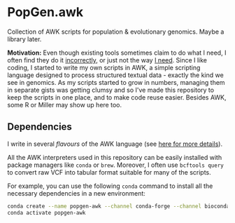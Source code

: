 # PopGen.awk
Collection of AWK scripts for population &amp; evolutionary genomics. Maybe a library later.

**Motivation:** Even though existing tools sometimes claim to do what I need, I often find they do it [incorrectly](https://github.com/vcflib/vcflib/issues/313), or just not the way [I need](https://github.com/DReichLab/AdmixTools/tree/master/convertf). Since I like coding, I started to write my own scripts in AWK, a simple scripting language designed to process structured textual data - exactly the kind we see in genomics. As my scripts started to grow in numbers, managing them in separate gists was getting clumsy and so I've made this repository to keep the scripts in one place, and to make code reuse easier. Besides AWK, some R or Miller may show up here too.

## Dependencies
I write in several _flavours_ of the AWK language (see [here for more details](./world_of_awk.md)).

All the AWK interpreters used in this repository can be easily installed with package managers like `conda` or `brew`. Moreover, I often use `bcftools query` to convert raw VCF into tabular format suitable for many of the scripts.

For example, you can use the following `conda` command to install all the necessary dependencies in a new environment:

```bash
conda create --name popgen-awk --channel conda-forge --channel bioconda gawk mawk=1.3.4 bioawk bcftools miller # r-base r-seqinr r-ape
conda activate popgen-awk
```
